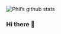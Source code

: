 ![Phil’s github stats](https://github-readme-stats.vercel.app/api?username=pthan1&count_private=true&include_all_commits=true&show_icons=true&theme=blue-green)


### Hi there 👋

<!--
**pthan1/pthan1** is a ✨ _special_ ✨ repository because its `README.md` (this file) appears on your GitHub profile.

Here are some ideas to get you started:

- 🔭 I’m currently working on ...
- 🌱 I’m currently learning ...
- 👯 I’m looking to collaborate on ...
- 🤔 I’m looking for help with ...
- 💬 Ask me about ...
- 📫 How to reach me: ...
- 😄 Pronouns: ...
- ⚡ Fun fact: ...
-->
